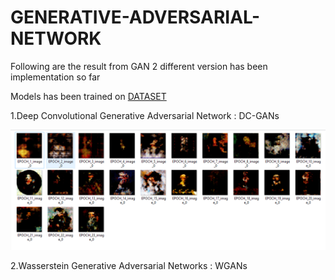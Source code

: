 # GENERATIVE-ADVERSARIAL-NETWORK
Following are the result from GAN 2 different version has been implementation so far


Models has been trained on [DATASET](https://www.kaggle.com/datasets/karnikakapoor/art-portraits)


1.Deep Convolutional Generative Adversarial Network : DC-GANs

![](DCGAN_OUTPUT.png)

2.Wasserstein Generative Adversarial Networks : WGANs
